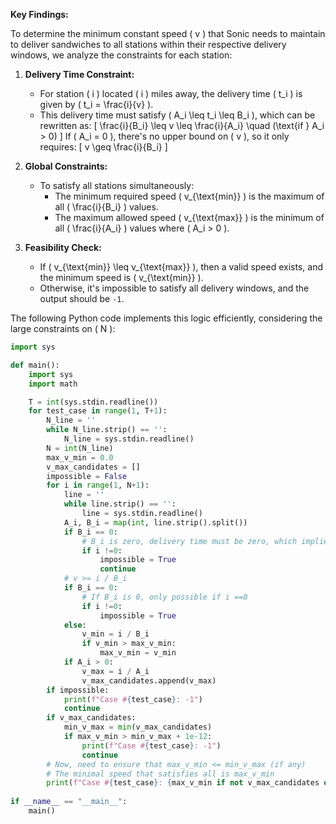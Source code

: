 **Key Findings:**

To determine the minimum constant speed \( v \) that Sonic needs to maintain to deliver sandwiches to all stations within their respective delivery windows, we analyze the constraints for each station:

1. **Delivery Time Constraint:**
   - For station \( i \) located \( i \) miles away, the delivery time \( t_i \) is given by \( t_i = \frac{i}{v} \).
   - This delivery time must satisfy \( A_i \leq t_i \leq B_i \), which can be rewritten as:
     \[
     \frac{i}{B_i} \leq v \leq \frac{i}{A_i} \quad (\text{if } A_i > 0)
     \]
     If \( A_i = 0 \), there's no upper bound on \( v \), so it only requires:
     \[
     v \geq \frac{i}{B_i}
     \]

2. **Global Constraints:**
   - To satisfy all stations simultaneously:
     - The minimum required speed \( v_{\text{min}} \) is the maximum of all \( \frac{i}{B_i} \) values.
     - The maximum allowed speed \( v_{\text{max}} \) is the minimum of all \( \frac{i}{A_i} \) values where \( A_i > 0 \).
   
3. **Feasibility Check:**
   - If \( v_{\text{min}} \leq v_{\text{max}} \), then a valid speed exists, and the minimum speed is \( v_{\text{min}} \).
   - Otherwise, it's impossible to satisfy all delivery windows, and the output should be `-1`.

The following Python code implements this logic efficiently, considering the large constraints on \( N \):

```python
import sys

def main():
    import sys
    import math

    T = int(sys.stdin.readline())
    for test_case in range(1, T+1):
        N_line = ''
        while N_line.strip() == '':
            N_line = sys.stdin.readline()
        N = int(N_line)
        max_v_min = 0.0
        v_max_candidates = []
        impossible = False
        for i in range(1, N+1):
            line = ''
            while line.strip() == '':
                line = sys.stdin.readline()
            A_i, B_i = map(int, line.strip().split())
            if B_i == 0:
                # B_i is zero, delivery time must be zero, which implies v = inf unless i=0
                if i !=0:
                    impossible = True
                    continue
            # v >= i / B_i
            if B_i == 0:
                # If B_i is 0, only possible if i ==0
                if i !=0:
                    impossible = True
            else:
                v_min = i / B_i
                if v_min > max_v_min:
                    max_v_min = v_min
            if A_i > 0:
                v_max = i / A_i
                v_max_candidates.append(v_max)
        if impossible:
            print(f"Case #{test_case}: -1")
            continue
        if v_max_candidates:
            min_v_max = min(v_max_candidates)
            if max_v_min > min_v_max + 1e-12:
                print(f"Case #{test_case}: -1")
                continue
        # Now, need to ensure that max_v_min <= min_v_max (if any)
        # The minimal speed that satisfies all is max_v_min
        print(f"Case #{test_case}: {max_v_min if not v_max_candidates or max_v_min <= min(v_max_candidates) else -1}")
        
if __name__ == "__main__":
    main()
```